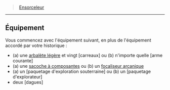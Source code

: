 ﻿---
!ClassEquipmentItem
Name: Équipement
Description: >+
  Vous commencez avec l'équipement suivant, en plus de l'équipement accordé par votre historique :


  * (a) une [arbalète légère](hd_equipment_arbalete_legere.md) et vingt [carreaux] ou (b) n'importe quelle [arme courante]

  * (a) une [sacoche à composantes](hd_equipment_sacoche_a_composantes.md) ou (b) un [focaliseur arcanique](hd_equipment_properties_focaliseur_arcanique.md)

  * (a) un [paquetage d'exploration souterraine] ou (b) un [paquetage d'explorateur]

  * deux [dagues]

Id: sorcerer_hd.md#Équipement
ParentLink: sorcerer_hd.md#ensorceleur
ParentName: Ensorceleur
NameLevel: 2
Attributes:
  Name: Équipement
  Markdown: >+
    ## <!--Name-->Équipement<!--/Name-->


    Vous commencez avec l'équipement suivant, en plus de l'équipement accordé par votre historique :


    * (a) une [arbalète légère](hd_equipment_arbalete_legere.md) et vingt [carreaux] ou (b) n'importe quelle [arme courante]

    * (a) une [sacoche à composantes](hd_equipment_sacoche_a_composantes.md) ou (b) un [focaliseur arcanique](hd_equipment_properties_focaliseur_arcanique.md)

    * (a) un [paquetage d'exploration souterraine] ou (b) un [paquetage d'explorateur]

    * deux [dagues]

  Description: >+
    Vous commencez avec l'équipement suivant, en plus de l'équipement accordé par votre historique :


    * (a) une [arbalète légère](hd_equipment_arbalete_legere.md) et vingt [carreaux] ou (b) n'importe quelle [arme courante]

    * (a) une [sacoche à composantes](hd_equipment_sacoche_a_composantes.md) ou (b) un [focaliseur arcanique](hd_equipment_properties_focaliseur_arcanique.md)

    * (a) un [paquetage d'exploration souterraine] ou (b) un [paquetage d'explorateur]

    * deux [dagues]

AttributesDictionary: >+
  Name: Équipement

  Markdown: >+

    ## <!--Name-->Équipement<!--/Name-->





    Vous commencez avec l'équipement suivant, en plus de l'équipement accordé par votre historique :





    * (a) une [arbalète légère](hd_equipment_arbalete_legere.md) et vingt [carreaux] ou (b) n'importe quelle [arme courante]



    * (a) une [sacoche à composantes](hd_equipment_sacoche_a_composantes.md) ou (b) un [focaliseur arcanique](hd_equipment_properties_focaliseur_arcanique.md)



    * (a) un [paquetage d'exploration souterraine] ou (b) un [paquetage d'explorateur]



    * deux [dagues]



  Description: >+

    Vous commencez avec l'équipement suivant, en plus de l'équipement accordé par votre historique :





    * (a) une [arbalète légère](hd_equipment_arbalete_legere.md) et vingt [carreaux] ou (b) n'importe quelle [arme courante]



    * (a) une [sacoche à composantes](hd_equipment_sacoche_a_composantes.md) ou (b) un [focaliseur arcanique](hd_equipment_properties_focaliseur_arcanique.md)



    * (a) un [paquetage d'exploration souterraine] ou (b) un [paquetage d'explorateur]



    * deux [dagues]



---
> [Ensorceleur](hd_sorcerer.md)

---

## Équipement

Vous commencez avec l'équipement suivant, en plus de l'équipement accordé par votre historique :

* (a) une [arbalète légère](hd_equipment_arbalete_legere.md) et vingt [carreaux] ou (b) n'importe quelle [arme courante]
* (a) une [sacoche à composantes](hd_equipment_sacoche_a_composantes.md) ou (b) un [focaliseur arcanique](hd_equipment_properties_focaliseur_arcanique.md)
* (a) un [paquetage d'exploration souterraine] ou (b) un [paquetage d'explorateur]
* deux [dagues]

